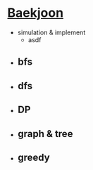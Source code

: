 [Baekjoon](https://www.acmicpc.net/problem/tags)
=============
- simulation & implement
  - asdf
- bfs
  - 
- dfs
  - 
- DP
  - 
- graph & tree
  - 
- greedy
  - 
